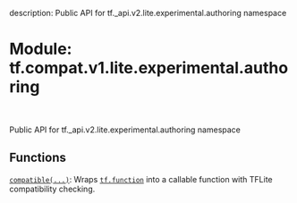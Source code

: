 description: Public API for tf._api.v2.lite.experimental.authoring namespace

<div itemscope itemtype="http://developers.google.com/ReferenceObject">
<meta itemprop="name" content="tf.compat.v1.lite.experimental.authoring" />
<meta itemprop="path" content="Stable" />
</div>

# Module: tf.compat.v1.lite.experimental.authoring

<!-- Insert buttons and diff -->

<table class="tfo-notebook-buttons tfo-api nocontent" align="left">

</table>



Public API for tf._api.v2.lite.experimental.authoring namespace



## Functions

[`compatible(...)`](../../../../../tf/lite/experimental/authoring/compatible.md): Wraps <a href="../../../../../tf/function.md"><code>tf.function</code></a> into a callable function with TFLite compatibility checking.

